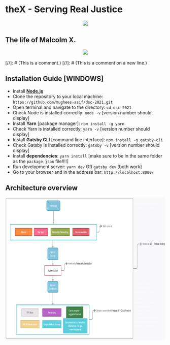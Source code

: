 # theX - Serving Real Justice
<p align="center">
    <img height=450 src="./src/assest/images/WebsiteLogo.png">
</p>

## The life of Malcolm X. 
<p align="center">
    <img height=450 src="./src/assest/images/intro.jpg">
</p>
[//]: # (This is a comment.)
[//]: # (This is a comment on a new line.)


## Installation Guide [WINDOWS]
* Install **[Node.js](https://nodejs.org/en/download/)** 
* Clone the repository to your local machine: `https://github.com/mughees-asif/dsc-2021.git`
* Open terminal and navigate to the directory: `cd dsc-2021`
* Check Node is installed correctly: `node -v` [version number should display]
* Install **Yarn** [package manager]: `npm install -g yarn`
* Check Yarn is installed correctly: `yarn -v` [version number should display]
* Install **Gatsby CLI** [command line interface]: `npm install -g gatsby-cli`
* Check Gatsby is installed correctly: `gatsby -v` [version number should display]
* Install **dependencies**: `yarn install` [make sure to be in the same folder as the `package.json` file!!!!]
* Run development server: `yarn dev` OR `gatsby dev` [both work]
* Go to your browser and in the address bar: `http://localhost:8000/` 

## Architecture overview
<p align="center">
    <img height=450 src="./dev_flowchart.png">
</p>